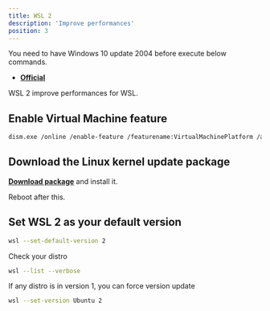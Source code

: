 ```yaml
---
title: WSL 2
description: 'Improve performances'
position: 3
---
```


<content-alert type="info" title="Required">
You need to have Windows 10 update 2004 before execute below commands.
</content-alert>

- [**Official**](https://docs.microsoft.com/en-us/windows/wsl/install-win10)

WSL 2 improve performances for WSL.

## Enable Virtual Machine feature

```bash
dism.exe /online /enable-feature /featurename:VirtualMachinePlatform /all /norestart
```

## Download the Linux kernel update package

[**Download package**](https://wslstorestorage.blob.core.windows.net/wslblob/wsl_update_x64.msi) and install it.

<content-alert type="warning">
Reboot after this.
</content-alert>

## Set WSL 2 as your default version

```bash
wsl --set-default-version 2
```

Check your distro

```bash
wsl --list --verbose
```

If any distro is in version 1, you can force version update

```bash
wsl --set-version Ubuntu 2
```

